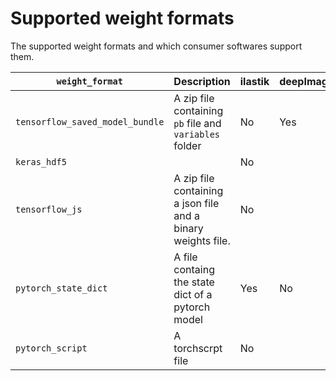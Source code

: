 # Supported weight formats

The supported weight formats and which consumer softwares support them.

| `weight_format` | Description | ilastik | deepImageJ | Fiji |
| --------------- | ----------- | ------- | ---------- | ---- |
| `tensorflow_saved_model_bundle` | A zip file containing `pb` file and `variables` folder  | No | Yes | Yes | 
| `keras_hdf5` |  | No | | |
| `tensorflow_js` | A zip file containing a json file and a binary weights file. | No | |
| `pytorch_state_dict` | A file containg the state dict of a pytorch model | Yes | No | No |
| `pytorch_script` | A torchscrpt file | No | | No |
